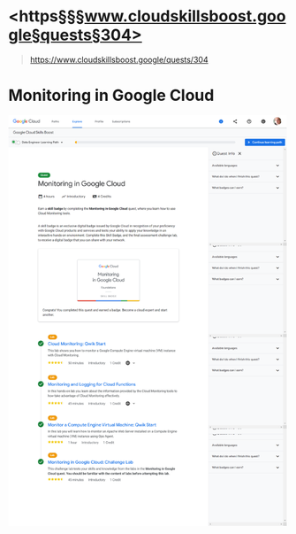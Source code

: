 # <https§§§www.cloudskillsboost.google§quests§304>
> <https://www.cloudskillsboost.google/quests/304>

# Monitoring in Google Cloud

![](1687164904546.png)